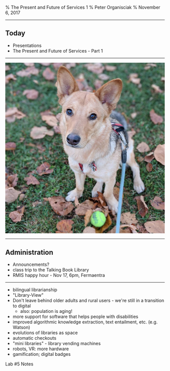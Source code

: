 % The Present and Future of Services 1
% Peter Organisciak
% November 6, 2017

---------

## Today

- Presentations
- The Present and Future of Services - Part 1

------

![](images/kiki10.jpg)

-------

## Administration

- Announcements?
- class trip to the Talking Book Library
- RMIS happy hour - Nov 17, 6pm, Fermaentra

-------

- bilingual librarianship
- "Library-View"
- Don't leave behind older adults and rural users - we're still in a transition to digital
    - also: population is aging!
- more support for software that helps people with disabilities
- improved algorithmic knowledge extraction, text entailment, etc. (e.g. Watson)
- evolutions of libraries as space
- automatic checkouts
- "mini libraries" - library vending machines
- robots, VR: more hardware
- gamification; digital badges

<div class="notes">
Lab #5 Notes
</div>
